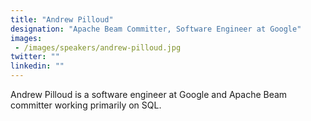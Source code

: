 ```yaml
---
title: "Andrew Pilloud"
designation: "Apache Beam Committer, Software Engineer at Google"
images: 
 - /images/speakers/andrew-pilloud.jpg
twitter: ""
linkedin: ""
---
```


Andrew Pilloud is a software engineer at Google and Apache Beam committer working primarily on SQL.
